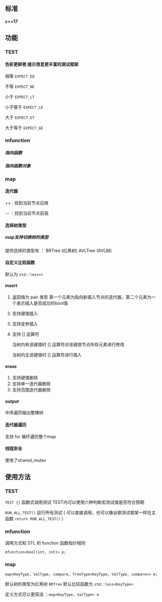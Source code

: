 ## 标准

#### c++17

## 功能

### TEST

#### 色彩更鲜艳 提示信息更丰富的测试框架

相等 	`EXPECT_EQ`

不等 	`EXPECT_NE`

小于 	`EXPECT_LT`

小于等于 `EXPECT_LE`

大于 	`EXPECT_GT`

大于等于 `EXPECT_GE`

### mfunction

##### 指向函数

##### 指向函数对象

### map

#### 迭代器

++ : 找到当前节点后继

-- ：找到当前节点前驱

#### 选择树类型

##### map支持切换树的类型

提供选择的类型有 ： BRTree (红黑树) 	AVLTree (AVL树)

#### 自定义比较函数

默认为 `std::less<>`

#### insert

1. 返回值为 pair 类型 第一个元素为指向新插入节点的迭代器，第二个元素为一个表示插入是否成功的bool值

2. 支持键值插入

3. 支持变参插入

4. 支持 [] 运算符

   当树内有该键值时 [] 运算符对该键值节点所存元素进行修改

   当树内无该键值时 [] 运算符进行插入

#### erase

1. 支持键值删除
2. 支持单一迭代器删除
3. 支持范围迭代器删除

#### output

中序遍历输出整棵树

#### 迭代器遍历

支持 for 循环遍历整个map

#### 线程安全

使用了shared_mutex

## 使用方法

### TEST

`TEST {}` 函数式调用测试 TEST内可以使用六种判断宏测试值是否符合预期

`RUN_ALL_TEST()` 运行所有测试 ( 可以直接调用，也可以像谷歌测试框架一样在主函数 `return RUN_ALL_TEST()` )

### mfunction

调用方式和 STL 的 function 函数指针相同

`mfunction<bool(int, int)> p;`

### map

`map<KeyType, ValType, compare, TreeType<KeyType, ValType, compare>> m;`

默认树的类型为红黑树 `BRTree` 默认比较函数为 `std::less<KeyType>`

定义方式可以更简洁 ：`map<KeyType, ValType> m`